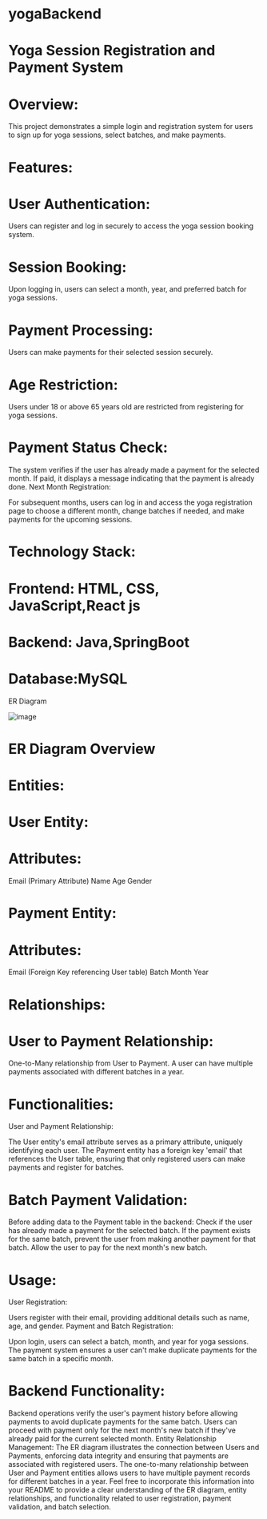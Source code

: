# yogaBackend

# Yoga Session Registration and Payment System

# Overview:
This project demonstrates a simple login and registration system for users to sign up for yoga sessions, select batches, and make payments.

# Features:
# User Authentication:

Users can register and log in securely to access the yoga session booking system.
# Session Booking:

Upon logging in, users can select a month, year, and preferred batch for yoga sessions.
# Payment Processing:

Users can make payments for their selected session securely.
# Age Restriction:

Users under 18 or above 65 years old are restricted from registering for yoga sessions.
# Payment Status Check:

The system verifies if the user has already made a payment for the selected month. If paid, it displays a message indicating that the payment is already done.
Next Month Registration:

For subsequent months, users can log in and access the yoga registration page to choose a different month, change batches if needed, and make payments for the upcoming sessions.
# Technology Stack:
# Frontend: HTML, CSS, JavaScript,React js
# Backend: Java,SpringBoot
# Database:MySQL

ER Diagram

![image](https://github.com/shourya12/yogaApp/assets/39834612/29864649-f6d0-4e7a-861d-2bbf35dfee60)

# ER Diagram Overview
# Entities:
# User Entity:

# Attributes:
Email (Primary Attribute)
Name
Age
Gender
# Payment Entity:

# Attributes:
Email (Foreign Key referencing User table)
Batch
Month
Year
# Relationships:
# User to Payment Relationship:
One-to-Many relationship from User to Payment.
A user can have multiple payments associated with different batches in a year.
# Functionalities:
User and Payment Relationship:

The User entity's email attribute serves as a primary attribute, uniquely identifying each user.
The Payment entity has a foreign key 'email' that references the User table, ensuring that only registered users can make payments and register for batches.
# Batch Payment Validation:

Before adding data to the Payment table in the backend:
Check if the user has already made a payment for the selected batch.
If the payment exists for the same batch, prevent the user from making another payment for that batch.
Allow the user to pay for the next month's new batch.
# Usage:
User Registration:

Users register with their email, providing additional details such as name, age, and gender.
Payment and Batch Registration:

Upon login, users can select a batch, month, and year for yoga sessions.
The payment system ensures a user can't make duplicate payments for the same batch in a specific month.
# Backend Functionality:

Backend operations verify the user's payment history before allowing payments to avoid duplicate payments for the same batch.
Users can proceed with payment only for the next month's new batch if they've already paid for the current selected month.
Entity Relationship Management:
The ER diagram illustrates the connection between Users and Payments, enforcing data integrity and ensuring that payments are associated with registered users.
The one-to-many relationship between User and Payment entities allows users to have multiple payment records for different batches in a year.
Feel free to incorporate this information into your README to provide a clear understanding of the ER diagram, entity relationships, and functionality related to user registration, payment validation, and batch selection.

